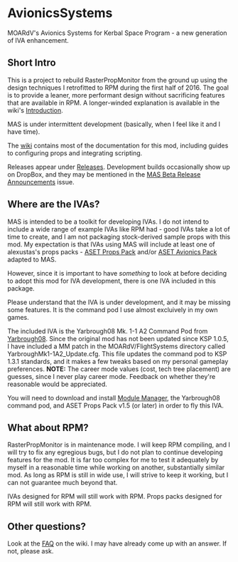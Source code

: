 # AvionicsSystems
MOARdV's Avionics Systems for Kerbal Space Program - a new generation of IVA enhancement.

## Short Intro

This is a project to rebuild RasterPropMonitor
from the ground up using the design techniques I retrofitted to RPM during the first half
of 2016.  The goal is to provide a leaner, more performant design without sacrificing
features that are available in RPM.  A longer-winded explanation is available in the
wiki's [Introduction](https://github.com/MOARdV/AvionicsSystems/wiki/Introduction).

MAS is under intermittent development (basically, when I feel like it and I have time).

The [wiki](https://github.com/MOARdV/AvionicsSystems/wiki) contains most of the documentation for this mod, including guides to
configuring props and integrating scripting.

Releases appear under [Releases](https://github.com/MOARdV/AvionicsSystems/releases).  Development builds
occasionally show up on DropBox, and they may be mentioned in the [MAS Beta Release Announcements](https://github.com/MOARdV/AvionicsSystems/issues/95) issue.

## Where are the IVAs?

MAS is intended to be a toolkit for developing IVAs.  I do not intend to include a wide range of example
IVAs like RPM had - good IVAs take a lot of time to create, and I am not packaging stock-derived sample
props with this mod.  My expectation is that
IVAs using MAS will include at least one of alexustas's props packs - [ASET Props Pack](http://forum.kerbalspaceprogram.com/index.php?/topic/116430-aset-props-pack-v14-for-the-modders-who-create-iva/) and/or
[ASET Avionics Pack](http://forum.kerbalspaceprogram.com/index.php?/topic/116479-aset-avionics-pack-v-20-for-the-modders-who-create-iva/) adapted to MAS.

However, since it is important to have *something* to look at before deciding to adopt this mod for IVA
development, there is one IVA included in this package.

Please understand that the IVA is under development, and it may be missing some features.
It is the command pod I use almost excluively in my own games.

The included IVA is the Yarbrough08 Mk. 1-1 A2 Command Pod from [Yarbrough08](http://forum.kerbalspaceprogram.com/index.php?/topic/88604-wip-105-2-kerbal-command-pod-mk-1-1-a2-alpha-04-spacedock/).
Since the original mod has not been updated since KSP 1.0.5, I have included a MM patch in the MOARdV/FlightSystems directory
called YarbroughMk1-1A2_Update.cfg.  This file updates the command pod to KSP 1.3.1 standards, and it makes a few tweaks
based on my personal gameplay preferences.  **NOTE:** The career mode values (cost, tech tree placement) are guesses, since
I never play career mode.  Feedback on whether they're reasonable would be appreciated.

You will need to download and install [Module Manager](https://forum.kerbalspaceprogram.com/index.php?/topic/50533-130-module-manager-281-june-29th-2017-with-n-cats-physics/), the Yarbrough08 command pod, and
ASET Props Pack v1.5 (or later) in order to fly this IVA.

## What about RPM?

RasterPropMonitor is in maintenance mode.  I will keep RPM compiling, and I will try to fix any
egregious bugs, but I do not plan to continue developing features for the mod.  It is far too
complex for me to test it adequately by myself in a reasonable time while working on another,
substantially similar mod.  As long as RPM is still
in wide use, I will strive to keep it working, but I can not guarantee much beyond that.

IVAs designed for RPM will still work with RPM.  Props packs designed for RPM will still work with RPM.

## Other questions?

Look at the [FAQ](https://github.com/MOARdV/AvionicsSystems/wiki/FAQ) on the wiki.  I may have already come up with an answer.  If not, please ask.
